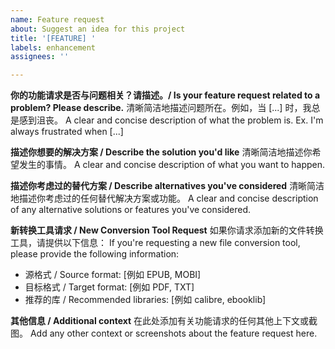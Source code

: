 ```yaml
---
name: Feature request
about: Suggest an idea for this project
title: '[FEATURE] '
labels: enhancement
assignees: ''

---
```


**你的功能请求是否与问题相关？请描述。/ Is your feature request related to a problem? Please describe.**
清晰简洁地描述问题所在。例如，当 [...] 时，我总是感到沮丧。
A clear and concise description of what the problem is. Ex. I'm always frustrated when [...]

**描述你想要的解决方案 / Describe the solution you'd like**
清晰简洁地描述你希望发生的事情。
A clear and concise description of what you want to happen.

**描述你考虑过的替代方案 / Describe alternatives you've considered**
清晰简洁地描述你考虑过的任何替代解决方案或功能。
A clear and concise description of any alternative solutions or features you've considered.

**新转换工具请求 / New Conversion Tool Request**
如果你请求添加新的文件转换工具，请提供以下信息：
If you're requesting a new file conversion tool, please provide the following information:

- 源格式 / Source format: [例如 EPUB, MOBI]
- 目标格式 / Target format: [例如 PDF, TXT]
- 推荐的库 / Recommended libraries: [例如 calibre, ebooklib]

**其他信息 / Additional context**
在此处添加有关功能请求的任何其他上下文或截图。
Add any other context or screenshots about the feature request here. 